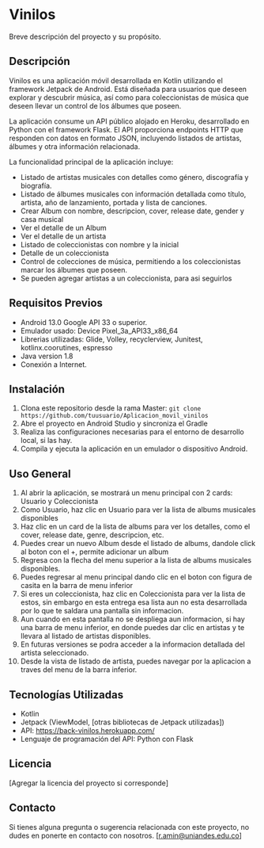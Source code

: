 # Vinilos

Breve descripción del proyecto y su propósito.

## Descripción

Vinilos es una aplicación móvil desarrollada en Kotlin utilizando el framework Jetpack de Android. Está diseñada para usuarios que deseen explorar y descubrir música, así como para coleccionistas de música que deseen llevar un control de los álbumes que poseen.

La aplicación consume un API público alojado en Heroku, desarrollado en Python con el framework Flask. El API proporciona endpoints HTTP que responden con datos en formato JSON, incluyendo listados de artistas, álbumes y otra información relacionada.

La funcionalidad principal de la aplicación incluye:

- Listado de artistas musicales con detalles como género, discografía y biografía.
- Listado de álbumes musicales con información detallada como título, artista, año de lanzamiento, portada y lista de canciones.
- Crear Album con nombre, descripcion, cover, release date, gender y casa musical
- Ver el detalle de un Album
- Ver el detalle de un artista
- Listado de coleccionistas con nombre y la inicial
- Detalle de un coleccionista
- Control de colecciones de música, permitiendo a los coleccionistas marcar los álbumes que poseen.
- Se pueden agregar artistas a un coleccionista, para asi seguirlos

## Requisitos Previos

- Android 13.0 Google API 33 o superior.
- Emulador usado: Device Pixel_3a_API33_x86_64
- Librerias utilizadas: Glide, Volley, recyclerview, Junitest, kotlinx.coorutines, espresso
- Java version 1.8
- Conexión a Internet.

## Instalación

1. Clona este repositorio desde la rama Master: `git clone https://github.com/tuusuario/Aplicacion_movil_vinilos`
2. Abre el proyecto en Android Studio y sincroniza el Gradle
3. Realiza las configuraciones necesarias para el entorno de desarrollo local, si las hay.
4. Compila y ejecuta la aplicación en un emulador o dispositivo Android.

## Uso General

1. Al abrir la aplicación, se mostrará un menu principal con 2 cards: Usuario y Coleccionista
2. Como Usuario, haz clic en Usuario para ver la lista de albums musicales disponibles
3. Haz clic en un card de la lista de albums para ver los detalles, como el cover, release date, genre, descripcion, etc.
4. Puedes crear un nuevo Album desde el listado de albums, dandole click al boton con el +, permite adicionar un album
5. Regresa con la flecha del menu superior a la lista de albums musicales disponibles.
6. Puedes regresar al menu principal dando clic en el boton con figura de casita en la barra de menu inferior
7. Si eres un coleccionista, haz clic en Coleccionista para ver la lista de estos, sin embargo en esta entrega esa lista aun no esta desarrollada por lo que te saldara una pantalla sin informacion.
8. Aun cuando en esta pantalla no se despliega aun informacion, si hay una barra de menu inferior, en donde puedes dar clic en artistas y te llevara al listado de artistas disponibles.
9. En futuras versiones se podra acceder a la informacion detallada del artista seleccionado.
10. Desde la vista de listado de artista, puedes navegar por la aplicacion a traves del menu de la barra inferior.


## Tecnologías Utilizadas

- Kotlin
- Jetpack (ViewModel, [otras bibliotecas de Jetpack utilizadas])
- API: https://back-vinilos.herokuapp.com/
- Lenguaje de programación del API: Python con Flask

## Licencia

[Agregar la licencia del proyecto si corresponde]

## Contacto

Si tienes alguna pregunta o sugerencia relacionada con este proyecto, no dudes en ponerte en contacto con nosotros. [r.amin@uniandes.edu.co]
